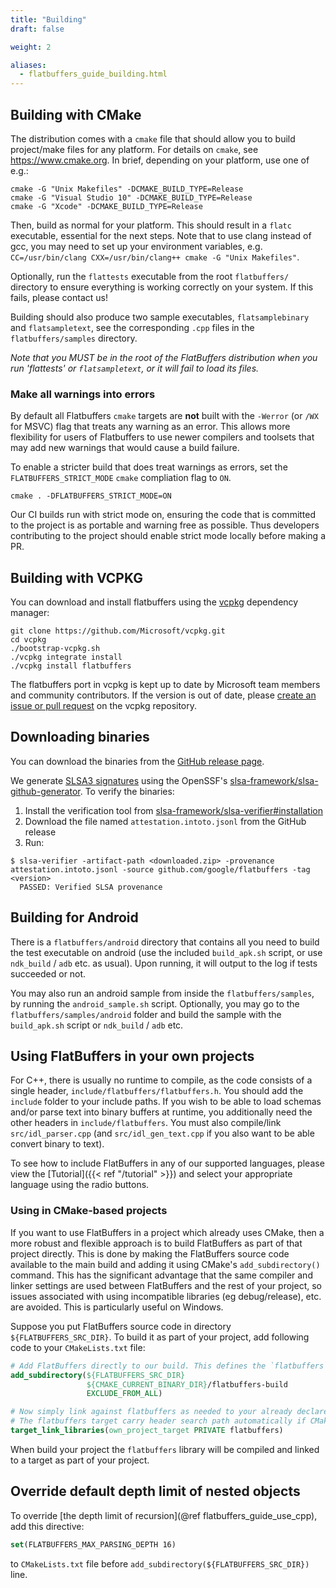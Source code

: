 ```yaml
---
title: "Building"
draft: false

weight: 2

aliases:
  - flatbuffers_guide_building.html
---
```


## Building with CMake

The distribution comes with a `cmake` file that should allow you to build
project/make files for any platform. For details on `cmake`, see
<https://www.cmake.org>. In brief, depending on your platform, use one of e.g.:

```
cmake -G "Unix Makefiles" -DCMAKE_BUILD_TYPE=Release
cmake -G "Visual Studio 10" -DCMAKE_BUILD_TYPE=Release
cmake -G "Xcode" -DCMAKE_BUILD_TYPE=Release
```

Then, build as normal for your platform. This should result in a `flatc`
executable, essential for the next steps. Note that to use clang instead of gcc,
you may need to set up your environment variables, e.g.
`CC=/usr/bin/clang CXX=/usr/bin/clang++ cmake -G "Unix Makefiles"`.

Optionally, run the `flattests` executable from the root `flatbuffers/`
directory to ensure everything is working correctly on your system. If this
fails, please contact us!

Building should also produce two sample executables, `flatsamplebinary` and
`flatsampletext`, see the corresponding `.cpp` files in the
`flatbuffers/samples` directory.

_Note that you MUST be in the root of the FlatBuffers distribution when you run
'flattests' or `flatsampletext`, or it will fail to load its files._

### Make all warnings into errors

By default all Flatbuffers `cmake` targets are **not** built with the `-Werror`
(or `/WX` for MSVC) flag that treats any warning as an error. This allows more
flexibility for users of Flatbuffers to use newer compilers and toolsets that
may add new warnings that would cause a build failure.

To enable a stricter build that does treat warnings as errors, set the
`FLATBUFFERS_STRICT_MODE` `cmake` compliation flag to `ON`.

```
cmake . -DFLATBUFFERS_STRICT_MODE=ON
```

Our CI builds run with strict mode on, ensuring the code that is committed to
the project is as portable and warning free as possible. Thus developers
contributing to the project should enable strict mode locally before making a
PR.

## Building with VCPKG

You can download and install flatbuffers using the
[vcpkg](https://github.com/Microsoft/vcpkg/) dependency manager:

    git clone https://github.com/Microsoft/vcpkg.git
    cd vcpkg
    ./bootstrap-vcpkg.sh
    ./vcpkg integrate install
    ./vcpkg install flatbuffers

The flatbuffers port in vcpkg is kept up to date by Microsoft team members and
community contributors. If the version is out of date, please
[create an issue or pull request](https://github.com/Microsoft/vcpkg) on the
vcpkg repository.

## Downloading binaries

You can download the binaries from the
[GitHub release page](https://github.com/google/flatbuffers/releases).

We generate [SLSA3 signatures](slsa.dev) using the OpenSSF's
[slsa-framework/slsa-github-generator](https://github.com/slsa-framework/slsa-github-generator).
To verify the binaries:

1. Install the verification tool from
   [slsa-framework/slsa-verifier#installation](https://github.com/slsa-framework/slsa-verifier#installation)
1. Download the file named `attestation.intoto.jsonl` from the GitHub release
1. Run:

```shell
$ slsa-verifier -artifact-path <downloaded.zip> -provenance attestation.intoto.jsonl -source github.com/google/flatbuffers -tag <version>
  PASSED: Verified SLSA provenance
```

## Building for Android

There is a `flatbuffers/android` directory that contains all you need to build
the test executable on android (use the included `build_apk.sh` script, or use
`ndk_build` / `adb` etc. as usual). Upon running, it will output to the log if
tests succeeded or not.

You may also run an android sample from inside the `flatbuffers/samples`, by
running the `android_sample.sh` script. Optionally, you may go to the
`flatbuffers/samples/android` folder and build the sample with the
`build_apk.sh` script or `ndk_build` / `adb` etc.

## Using FlatBuffers in your own projects

For C++, there is usually no runtime to compile, as the code consists of a
single header, `include/flatbuffers/flatbuffers.h`. You should add the `include`
folder to your include paths. If you wish to be able to load schemas and/or
parse text into binary buffers at runtime, you additionally need the other
headers in `include/flatbuffers`. You must also compile/link
`src/idl_parser.cpp` (and `src/idl_gen_text.cpp` if you also want to be able
convert binary to text).

To see how to include FlatBuffers in any of our supported languages, please view
the [Tutorial]({{< ref "/tutorial" >}}) and select your appropriate language
using the radio buttons.

### Using in CMake-based projects

If you want to use FlatBuffers in a project which already uses CMake, then a
more robust and flexible approach is to build FlatBuffers as part of that
project directly. This is done by making the FlatBuffers source code available
to the main build and adding it using CMake's `add_subdirectory()` command. This
has the significant advantage that the same compiler and linker settings are
used between FlatBuffers and the rest of your project, so issues associated with
using incompatible libraries (eg debug/release), etc. are avoided. This is
particularly useful on Windows.

Suppose you put FlatBuffers source code in directory `${FLATBUFFERS_SRC_DIR}`.
To build it as part of your project, add following code to your `CMakeLists.txt`
file:

```cmake
# Add FlatBuffers directly to our build. This defines the `flatbuffers` target.
add_subdirectory(${FLATBUFFERS_SRC_DIR}
                 ${CMAKE_CURRENT_BINARY_DIR}/flatbuffers-build
                 EXCLUDE_FROM_ALL)

# Now simply link against flatbuffers as needed to your already declared target.
# The flatbuffers target carry header search path automatically if CMake > 2.8.11.
target_link_libraries(own_project_target PRIVATE flatbuffers)
```

When build your project the `flatbuffers` library will be compiled and linked to
a target as part of your project.

## Override default depth limit of nested objects

To override [the depth limit of recursion](@ref flatbuffers_guide_use_cpp), add
this directive:

```cmake
set(FLATBUFFERS_MAX_PARSING_DEPTH 16)
```

to `CMakeLists.txt` file before `add_subdirectory(${FLATBUFFERS_SRC_DIR})` line.
